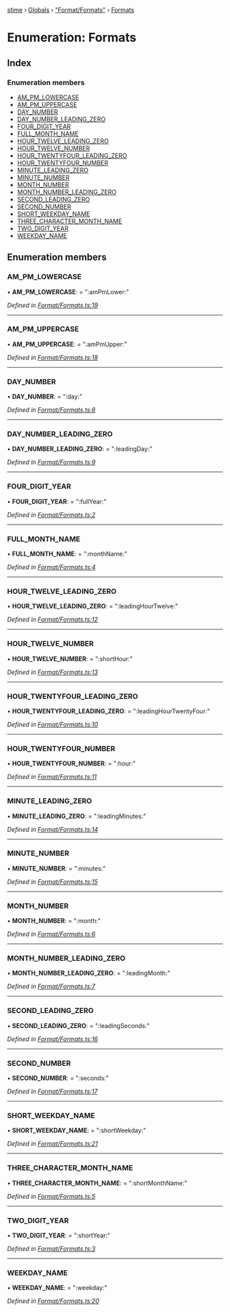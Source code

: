 [stime](../README.md) › [Globals](../globals.md) › ["Format/Formats"](../modules/_format_formats_.md) › [Formats](_format_formats_.formats.md)

# Enumeration: Formats

## Index

### Enumeration members

* [AM_PM_LOWERCASE](_format_formats_.formats.md#am_pm_lowercase)
* [AM_PM_UPPERCASE](_format_formats_.formats.md#am_pm_uppercase)
* [DAY_NUMBER](_format_formats_.formats.md#day_number)
* [DAY_NUMBER_LEADING_ZERO](_format_formats_.formats.md#day_number_leading_zero)
* [FOUR_DIGIT_YEAR](_format_formats_.formats.md#four_digit_year)
* [FULL_MONTH_NAME](_format_formats_.formats.md#full_month_name)
* [HOUR_TWELVE_LEADING_ZERO](_format_formats_.formats.md#hour_twelve_leading_zero)
* [HOUR_TWELVE_NUMBER](_format_formats_.formats.md#hour_twelve_number)
* [HOUR_TWENTYFOUR_LEADING_ZERO](_format_formats_.formats.md#hour_twentyfour_leading_zero)
* [HOUR_TWENTYFOUR_NUMBER](_format_formats_.formats.md#hour_twentyfour_number)
* [MINUTE_LEADING_ZERO](_format_formats_.formats.md#minute_leading_zero)
* [MINUTE_NUMBER](_format_formats_.formats.md#minute_number)
* [MONTH_NUMBER](_format_formats_.formats.md#month_number)
* [MONTH_NUMBER_LEADING_ZERO](_format_formats_.formats.md#month_number_leading_zero)
* [SECOND_LEADING_ZERO](_format_formats_.formats.md#second_leading_zero)
* [SECOND_NUMBER](_format_formats_.formats.md#second_number)
* [SHORT_WEEKDAY_NAME](_format_formats_.formats.md#short_weekday_name)
* [THREE_CHARACTER_MONTH_NAME](_format_formats_.formats.md#three_character_month_name)
* [TWO_DIGIT_YEAR](_format_formats_.formats.md#two_digit_year)
* [WEEKDAY_NAME](_format_formats_.formats.md#weekday_name)

## Enumeration members

###  AM_PM_LOWERCASE

• **AM_PM_LOWERCASE**: = ":amPmLower:"

*Defined in [Format/Formats.ts:19](https://github.com/TerenceJefferies/STime/blob/e560a22/src/Format/Formats.ts#L19)*

___

###  AM_PM_UPPERCASE

• **AM_PM_UPPERCASE**: = ":amPmUpper:"

*Defined in [Format/Formats.ts:18](https://github.com/TerenceJefferies/STime/blob/e560a22/src/Format/Formats.ts#L18)*

___

###  DAY_NUMBER

• **DAY_NUMBER**: = ":day:"

*Defined in [Format/Formats.ts:8](https://github.com/TerenceJefferies/STime/blob/e560a22/src/Format/Formats.ts#L8)*

___

###  DAY_NUMBER_LEADING_ZERO

• **DAY_NUMBER_LEADING_ZERO**: = ":leadingDay:"

*Defined in [Format/Formats.ts:9](https://github.com/TerenceJefferies/STime/blob/e560a22/src/Format/Formats.ts#L9)*

___

###  FOUR_DIGIT_YEAR

• **FOUR_DIGIT_YEAR**: = ":fullYear:"

*Defined in [Format/Formats.ts:2](https://github.com/TerenceJefferies/STime/blob/e560a22/src/Format/Formats.ts#L2)*

___

###  FULL_MONTH_NAME

• **FULL_MONTH_NAME**: = ":monthName:"

*Defined in [Format/Formats.ts:4](https://github.com/TerenceJefferies/STime/blob/e560a22/src/Format/Formats.ts#L4)*

___

###  HOUR_TWELVE_LEADING_ZERO

• **HOUR_TWELVE_LEADING_ZERO**: = ":leadingHourTwelve:"

*Defined in [Format/Formats.ts:12](https://github.com/TerenceJefferies/STime/blob/e560a22/src/Format/Formats.ts#L12)*

___

###  HOUR_TWELVE_NUMBER

• **HOUR_TWELVE_NUMBER**: = ":shortHour:"

*Defined in [Format/Formats.ts:13](https://github.com/TerenceJefferies/STime/blob/e560a22/src/Format/Formats.ts#L13)*

___

###  HOUR_TWENTYFOUR_LEADING_ZERO

• **HOUR_TWENTYFOUR_LEADING_ZERO**: = ":leadingHourTwentyFour:"

*Defined in [Format/Formats.ts:10](https://github.com/TerenceJefferies/STime/blob/e560a22/src/Format/Formats.ts#L10)*

___

###  HOUR_TWENTYFOUR_NUMBER

• **HOUR_TWENTYFOUR_NUMBER**: = ":hour:"

*Defined in [Format/Formats.ts:11](https://github.com/TerenceJefferies/STime/blob/e560a22/src/Format/Formats.ts#L11)*

___

###  MINUTE_LEADING_ZERO

• **MINUTE_LEADING_ZERO**: = ":leadingMinutes:"

*Defined in [Format/Formats.ts:14](https://github.com/TerenceJefferies/STime/blob/e560a22/src/Format/Formats.ts#L14)*

___

###  MINUTE_NUMBER

• **MINUTE_NUMBER**: = ":minutes:"

*Defined in [Format/Formats.ts:15](https://github.com/TerenceJefferies/STime/blob/e560a22/src/Format/Formats.ts#L15)*

___

###  MONTH_NUMBER

• **MONTH_NUMBER**: = ":month:"

*Defined in [Format/Formats.ts:6](https://github.com/TerenceJefferies/STime/blob/e560a22/src/Format/Formats.ts#L6)*

___

###  MONTH_NUMBER_LEADING_ZERO

• **MONTH_NUMBER_LEADING_ZERO**: = ":leadingMonth:"

*Defined in [Format/Formats.ts:7](https://github.com/TerenceJefferies/STime/blob/e560a22/src/Format/Formats.ts#L7)*

___

###  SECOND_LEADING_ZERO

• **SECOND_LEADING_ZERO**: = ":leadingSeconds:"

*Defined in [Format/Formats.ts:16](https://github.com/TerenceJefferies/STime/blob/e560a22/src/Format/Formats.ts#L16)*

___

###  SECOND_NUMBER

• **SECOND_NUMBER**: = ":seconds:"

*Defined in [Format/Formats.ts:17](https://github.com/TerenceJefferies/STime/blob/e560a22/src/Format/Formats.ts#L17)*

___

###  SHORT_WEEKDAY_NAME

• **SHORT_WEEKDAY_NAME**: = ":shortWeekday:"

*Defined in [Format/Formats.ts:21](https://github.com/TerenceJefferies/STime/blob/e560a22/src/Format/Formats.ts#L21)*

___

###  THREE_CHARACTER_MONTH_NAME

• **THREE_CHARACTER_MONTH_NAME**: = ":shortMonthName:"

*Defined in [Format/Formats.ts:5](https://github.com/TerenceJefferies/STime/blob/e560a22/src/Format/Formats.ts#L5)*

___

###  TWO_DIGIT_YEAR

• **TWO_DIGIT_YEAR**: = ":shortYear:"

*Defined in [Format/Formats.ts:3](https://github.com/TerenceJefferies/STime/blob/e560a22/src/Format/Formats.ts#L3)*

___

###  WEEKDAY_NAME

• **WEEKDAY_NAME**: = ":weekday:"

*Defined in [Format/Formats.ts:20](https://github.com/TerenceJefferies/STime/blob/e560a22/src/Format/Formats.ts#L20)*
